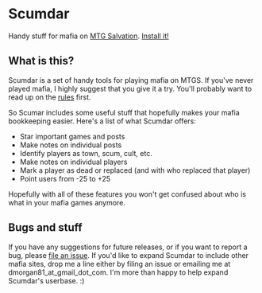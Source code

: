 Scumdar
=======
Handy stuff for mafia on [MTG Salvation](http://forums.mtgsalvation.com/forumdisplay.php?f=186). [Install it!](http://goo.gl/g5k9g)

What is this?
-------------
Scumdar is a set of handy tools for playing mafia on MTGS. If you've never played mafia, I highly suggest that you give it a try. You'll probably want to read up on the [rules](http://forums.mtgsalvation.com/showthread.php?t=151417) first.

So Scumar includes some useful stuff that hopefully makes your mafia bookkeeping easier. Here's a list of what Scumdar offers:

* Star important games and posts
* Make notes on individual posts
* Identify players as town, scum, cult, etc.
* Make notes on individual players
* Mark a player as dead or replaced (and with who replaced that player)
* Point users from -25 to +25

Hopefully with all of these features you won't get confused about who is what in your mafia games anymore.

Bugs and stuff
--------------
If you have any suggestions for future releases, or if you want to report a bug, please [file an issue](https://github.com/Spitemare/scumdar-cr/issues). If you'd like to expand Scumdar to include other mafia sites, drop me a line either by filing an issue or emailing me at dmorgan81_at_gmail_dot_com. I'm more than happy to help expand Scumdar's userbase. :)
